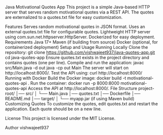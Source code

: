 Java Motivational Quotes App
This project is a simple Java-based HTTP server that serves random motivational quotes via a REST API. The quotes are externalized to a quotes.txt file for easy customization.

Features
Serves random motivational quotes in JSON format.
Uses an external quotes.txt file for configurable quotes.
Lightweight HTTP server using com.sun.net.httpserver.HttpServer.
Dockerized for easy deployment.
Requirements
Java 17+
Maven (if building from source)
Docker (optional, for containerized deployment)
Setup and Usage
Running Locally
Clone the repository:
git clone https://github.com/vishwajeet937/java-quotes-app.git
cd java-quotes-app
Ensure quotes.txt exists in the project directory and contains quotes (one per line).
Compile and run the application:
javac src/Main.java -d out
java -cp out Main
The server will start on http://localhost:8000/.
Test the API using:
curl http://localhost:8000/
Running with Docker
Build the Docker image:
docker build -t motivational-quotes-api .
Run the container:
docker run -p 8000:8000 motivational-quotes-api
Access the API at http://localhost:8000/.
File Structure
project-root/
│── src/
│   └── Main.java
│── quotes.txt
│── Dockerfile
│── README.md
│── target/
│   └── myapp.jar (if using Maven build)
Customizing Quotes
To customize the quotes, edit quotes.txt and restart the application. Each quote should be on a new line.

License
This project is licensed under the MIT License.

Author
vishwajeet937
